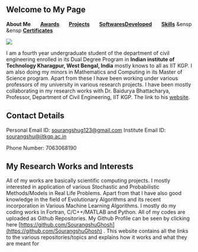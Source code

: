 


## Welcome to My Page

 **About Me**      &ensp;    &ensp;                **[Awards](https://sourangshughosh.github.io/Awards)**   &ensp; &ensp;  **[Projects](https://sourangshughosh.github.io/Projects)**       &ensp;        &ensp;      **[SoftwaresDeveloped](https://sourangshughosh.github.io/SoftwaresDeveloped)**  &ensp;  &ensp;   **[Skills](https://sourangshughosh.github.io/Skills)**   &ensp        &ensp      **[Certificates](https://sourangshughosh.github.io/Certificates)**


![](https://raw.githubusercontent.com/SourangshuGhosh/SourangshuGhosh.github.io/master/Pictures/me%20(1).jpg)

I am a fourth year undergraduate student of the department of civil engineering enrolled in its Dual Degree Program in **Indian institute of Technology Kharagpur, West Bengal, India** mostly knows to all as IIT KGP. I am also doing my minors in Mathematics and Computing in its Master of Science program. Apart from these I have been working under various professors of my university in various research projects. I have been mostly collaborating in my research works with Dr. Baidurya Bhattacharya, Professor, Department of Civil Engineering, IIT KGP. The link to his [website](http://www.facweb.iitkgp.ac.in/~baidurya/).

## **Contact Details**

Personal Email ID: [sourangshug123@gmail.com](mailto:sourangshug123@gmail.com) Institute Email ID: [sourangshu@iitkgp.ac.in](mailto:sourangshu@iitkgp.ac.in)

Phone Number: 7063068190

## **My Research Works and Interests**

All of my works are basically scientific computing projects. I mostly interested in application of various Stochastic and Probabilistic Methods/Models in Real Life Problems. Apart from that I have also good knowledge in the field of Evolutionary Algorithms and its recent incorporation in Various Machine Learning Algorithms. I mostly do my coding works in Fortran, C/C++/MATLAB and Python. All of my codes are uploaded as Github Repositories. My Github Profile can be seen by clicking here [https://github.com/SourangshuGhosh](https://github.com/SourangshuGhosh) . This website contains all the links to the various repositories/topics and explains how it works and what they are meant for

